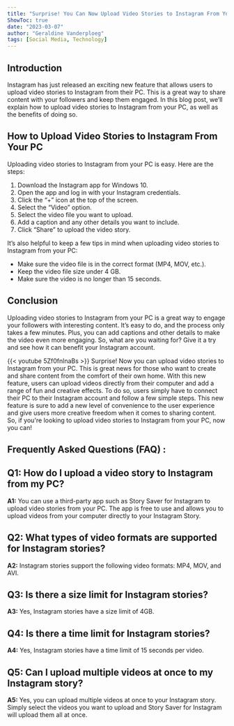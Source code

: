 ```yaml
---
title: "Surprise! You Can Now Upload Video Stories to Instagram From Your PC - Here's How!"
ShowToc: true 
date: "2023-03-07"
author: "Geraldine Vanderploeg" 
tags: [Social Media, Technology]
---
```

## Introduction

Instagram has just released an exciting new feature that allows users to upload video stories to Instagram from their PC. This is a great way to share content with your followers and keep them engaged. In this blog post, we’ll explain how to upload video stories to Instagram from your PC, as well as the benefits of doing so. 

## How to Upload Video Stories to Instagram From Your PC

Uploading video stories to Instagram from your PC is easy. Here are the steps:

1. Download the Instagram app for Windows 10.
2. Open the app and log in with your Instagram credentials.
3. Click the “+” icon at the top of the screen.
4. Select the “Video” option.
5. Select the video file you want to upload.
6. Add a caption and any other details you want to include.
7. Click “Share” to upload the video story.

It’s also helpful to keep a few tips in mind when uploading video stories to Instagram from your PC:

- Make sure the video file is in the correct format (MP4, MOV, etc.).
- Keep the video file size under 4 GB.
- Make sure the video is no longer than 15 seconds.

## Conclusion

Uploading video stories to Instagram from your PC is a great way to engage your followers with interesting content. It’s easy to do, and the process only takes a few minutes. Plus, you can add captions and other details to make the video even more engaging. So, what are you waiting for? Give it a try and see how it can benefit your Instagram account.

{{< youtube 5Zf0fnlnaBs >}} 
Surprise! Now you can upload video stories to Instagram from your PC. This is great news for those who want to create and share content from the comfort of their own home. With this new feature, users can upload videos directly from their computer and add a range of fun and creative effects. To do so, users simply have to connect their PC to their Instagram account and follow a few simple steps. This new feature is sure to add a new level of convenience to the user experience and give users more creative freedom when it comes to sharing content. So, if you're looking to upload video stories to Instagram from your PC, now you can!

## Frequently Asked Questions (FAQ) :
## Q1: How do I upload a video story to Instagram from my PC?

**A1:** You can use a third-party app such as Story Saver for Instagram to upload video stories from your PC. The app is free to use and allows you to upload videos from your computer directly to your Instagram Story. 

## Q2: What types of video formats are supported for Instagram stories? 

**A2:** Instagram stories support the following video formats: MP4, MOV, and AVI. 

## Q3: Is there a size limit for Instagram stories?

**A3:** Yes, Instagram stories have a size limit of 4GB. 

## Q4: Is there a time limit for Instagram stories?

**A4:** Yes, Instagram stories have a time limit of 15 seconds per video. 

## Q5: Can I upload multiple videos at once to my Instagram story?

**A5:** Yes, you can upload multiple videos at once to your Instagram story. Simply select the videos you want to upload and Story Saver for Instagram will upload them all at once.


